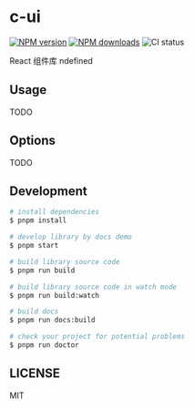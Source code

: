 # c-ui

[![NPM version](https://img.shields.io/npm/v/c-ui.svg?style=flat)](https://npmjs.org/package/c-ui)
[![NPM downloads](http://img.shields.io/npm/dm/c-ui.svg?style=flat)](https://npmjs.org/package/c-ui)
![CI status](https://github.com/icy9596/c-ui/actions/workflows/ci.yml/badge.svg)


React 组件库 ndefined

## Usage

TODO

## Options

TODO

## Development

```bash
# install dependencies
$ pnpm install

# develop library by docs demo
$ pnpm start

# build library source code
$ pnpm run build

# build library source code in watch mode
$ pnpm run build:watch

# build docs
$ pnpm run docs:build

# check your project for potential problems
$ pnpm run doctor
```

## LICENSE

MIT
